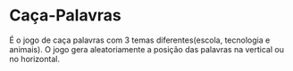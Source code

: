 # Caça-Palavras
É o jogo de caça palavras com 3 temas diferentes(escola, tecnologia e animais). O jogo gera aleatoriamente a posição das palavras na vertical ou no horizontal.
